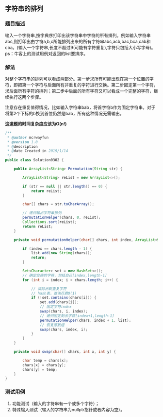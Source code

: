 ## 字符串的排列

### 题目描述
输入一个字符串,按字典序打印出该字符串中字符的所有排列。例如输入字符串abc,则打印出由字符a,b,c所能排列出来的所有字符串abc,acb,bac,bca,cab和cba。(输入一个字符串,长度不超过9(可能有字符重复),字符只包括大小写字母)。ps：牛客上的测试用例对返回的list要排序。

### 解法
对整个字符串的排列可以看成两部分。第一步求所有可能出现在第一个位置的字符，即把第一个字符与后面所有非重复的字符进行交换。第二步固定第一个字符，求后面所有字符的排列；第二步中后面的所有字符又可以看成一个完整的字符，继续执行这两个步骤。

注意存在重复值得情况，比如输入字符串bab，将首字符b作为固定字符串，对于将第2个下标的b换到首位仍然是bab，所有这种情况无需输出。

**这道题的时间复杂度应该为O(n!)**

```java
/**
 * @author mcrwayfun
 * @version 1.0
 * @description
 * @date Created in 2019/1/14
 */
public class Solution0302 {

    public ArrayList<String> Permutation(String str) {

        ArrayList<String> reList = new ArrayList<>();

        if (str == null || str.length() == 0) {
            return reList;
        }

        char[] chars = str.toCharArray();

        // 递归输出字符串排列
        permutationHelper(chars, 0, reList);
        Collections.sort(reList);
        return reList;
    }

    private void permutationHelper(char[] chars, int index, ArrayList<String> list) {

        if (index == chars.length - 1) {
            list.add(new String(chars));
            return;
        }

        Set<Character> set = new HashSet<>();
        // 确定交换的字符，包括自己[index,length-1]
        for (int i = index; i < chars.length; i++) {

            // 排除出现重复字符
            // hash表，查询花费O(1)
            if (!set.contains(chars[i])) {
                set.add(chars[i]);
                // 固定字符index
                swap(chars, i, index);
                // 递归固定剩余字符[index+1,length-1]
                permutationHelper(chars, index + 1, list);
                // 恢复原数组
                swap(chars, index, i);
            }
        }
    }

    private void swap(char[] chars, int x, int y) {

        char temp = chars[x];
        chars[x] = chars[y];
        chars[y] = temp;
    }
}
```

### 测试用例
1. 功能测试（输入的字符串有一个或多个字符）；
2. 特殊输入测试（输入的字符串为nullptr指针或者内容为空）。